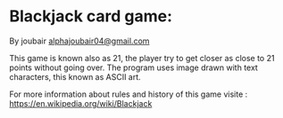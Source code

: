 # Blackjack card game:
By joubair alphajoubair04@gmail.com

This game is known also as 21, the player try to get closer as close to 21 points without going over.
The program uses image drawn with text characters, this known as   ASCII art.

For more information about rules and history of this game visite : https://en.wikipedia.org/wiki/Blackjack
